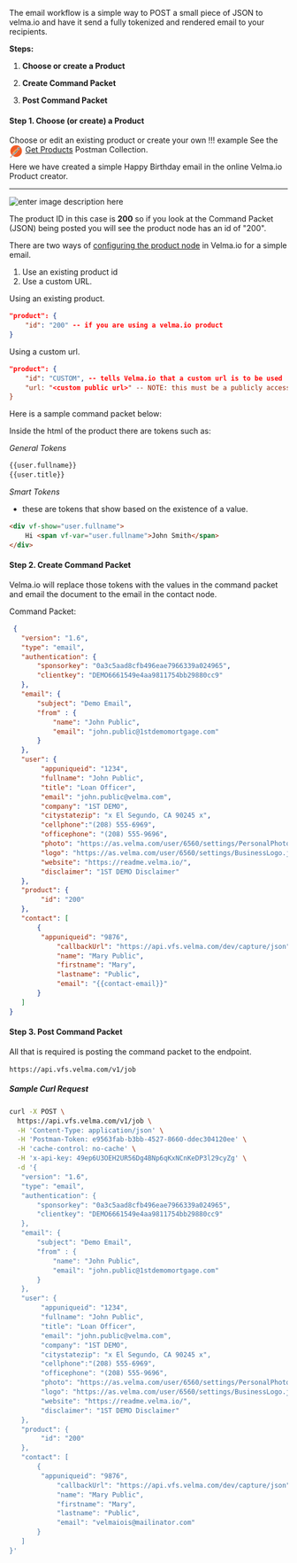 The email workflow is  a simple way to POST a small piece of JSON to velma.io and have it send a fully tokenized and rendered email to your recipients.   

**Steps:**

1. **Choose or create a Product**

2. **Create Command Packet**

3. **Post Command Packet**

#### Step 1. Choose (or create) a Product


Choose or edit an existing product or create your own
!!! example
    See the <img src="/images/postmanIcon.png" width="24" align="left" style="padding-right: 5px;"><a href="https://readme.velma.io/#13223d0c-c9fa-44cf-b8f0-1de9d562a030" target="_blank">Get Products</a> Postman Collection.

Here we have created a simple Happy Birthday email in the online Velma.io Product creator.

---
![enter image description here](https://s3-us-west-2.amazonaws.com/vfs-docs/APIDocs/Simple+-+Email+Workflow/SimpleEmail.jpg)


The product ID in this case is **200** so if you look at the Command Packet (JSON) being posted you will see the product node has an id of "200".

There are two ways of [configuring the product node][2] in Velma.io for a simple email.

1. Use an existing product id
2. Use a custom URL.

[2]: /getting-started/commandpacket-spec/#product

Using an existing product.

```json
"product": {
	"id": "200" -- if you are using a velma.io product
}
```
Using a custom url.

```json
"product": {
	"id": "CUSTOM", -- tells Velma.io that a custom url is to be used
	"url: "<custom public url>" -- NOTE: this must be a publicly accessible URL.
}
```


Here is a sample command packet below:


Inside the html of the product there are tokens such as:

*General Tokens*

```html
{{user.fullname}}
{{user.title}}
```

*Smart Tokens*
- these are tokens that show based on the existence of a value.

```html
<div vf-show="user.fullname">
	Hi <span vf-var="user.fullname">John Smith</span>
</div>
```


#### Step 2. Create Command Packet

Velma.io will replace those tokens with the values in the command packet and email the document to the email in the contact node.


Command Packet:

```json
 {
   "version": "1.6",
   "type": "email",
   "authentication": {
       "sponsorkey": "0a3c5aad8cfb496eae7966339a024965",
       "clientkey": "DEMO6661549e4aa9811754bb29880cc9"
   },
   "email": {
       "subject": "Demo Email",
       "from" : {
           "name": "John Public",
           "email": "john.public@1stdemomortgage.com"
       }
   },
   "user": {
        "appuniqueid": "1234",
        "fullname": "John Public",
        "title": "Loan Officer",
        "email": "john.public@velma.com",
        "company": "1ST DEMO",
        "citystatezip": "x El Segundo, CA 90245 x",
        "cellphone":"(208) 555-6969",
        "officephone": "(208) 555-9696",
        "photo": "https://as.velma.com/user/6560/settings/PersonalPhoto.jpg",
        "logo": "https://as.velma.com/user/6560/settings/BusinessLogo.jpg",
        "website": "https://readme.velma.io/",
        "disclaimer": "1ST DEMO Disclaimer"
   },  
   "product": {
        "id": "200"
   },
   "contact": [
       {
        "appuniqueid": "9876",
            "callbackUrl": "https://api.vfs.velma.com/dev/capture/json",
            "name": "Mary Public",
            "firstname": "Mary",
            "lastname": "Public",
            "email": "{{contact-email}}"
       }
   ]
}
```

#### Step 3. Post Command Packet

All that is required is posting the command packet to the endpoint.

`https://api.vfs.velma.com/v1/job`


##### Sample Curl Request

```bash
curl -X POST \
  https://api.vfs.velma.com/v1/job \
  -H 'Content-Type: application/json' \
  -H 'Postman-Token: e9563fab-b3bb-4527-8660-ddec304120ee' \
  -H 'cache-control: no-cache' \
  -H 'x-api-key: 49ep6U3OEH2UR56Dg4BNp6qKxNCnKeDP3l29cyZg' \
  -d '{
   "version": "1.6",
   "type": "email",
   "authentication": {
       "sponsorkey": "0a3c5aad8cfb496eae7966339a024965",
       "clientkey": "DEMO6661549e4aa9811754bb29880cc9"
   },
   "email": {
       "subject": "Demo Email",
       "from" : {
           "name": "John Public",
           "email": "john.public@1stdemomortgage.com"
       }
   },
   "user": {
        "appuniqueid": "1234",
        "fullname": "John Public",
        "title": "Loan Officer",
        "email": "john.public@velma.com",
        "company": "1ST DEMO",
        "citystatezip": "x El Segundo, CA 90245 x",
        "cellphone":"(208) 555-6969",
        "officephone": "(208) 555-9696",
        "photo": "https://as.velma.com/user/6560/settings/PersonalPhoto.jpg",
        "logo": "https://as.velma.com/user/6560/settings/BusinessLogo.jpg",
        "website": "https://readme.velma.io/",
        "disclaimer": "1ST DEMO Disclaimer"
   },  
   "product": {
        "id": "200"
   },
   "contact": [
       {
        "appuniqueid": "9876",
            "callbackUrl": "https://api.vfs.velma.com/dev/capture/json",
            "name": "Mary Public",
            "firstname": "Mary",
            "lastname": "Public",
            "email": "velmaiois@mailinator.com"
       }
   ]
}'
```
